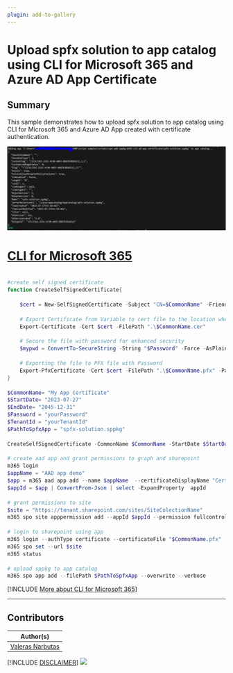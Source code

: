 ```yaml
---
plugin: add-to-gallery
---
```


# Upload spfx solution to app catalog using CLI for Microsoft 365 and Azure AD App Certificate

## Summary

This sample demonstrates how to upload spfx solution to app catalog using CLI for Microsoft 365 and Azure AD App created with certificate authentication.

![Outupt Screenshot](assets/example.png)

# [CLI for Microsoft 365](#tab/cli-m365-ps)

```powershell

#create self signed certificate
function CreateSelfSignedCertificate{

    $cert = New-SelfSignedCertificate -Subject "CN=$CommonName" -FriendlyName $CommonName -NotBefore $StartDate -NotAfter $EndDate  -CertStoreLocation "Cert:\CurrentUser\My" -KeyExportPolicy Exportable -KeySpec Signature -KeyLength 2048 -KeyAlgorithm RSA -HashAlgorithm SHA256

    # Export Certificate from Variable to cert file to the location where script is executed
    Export-Certificate -Cert $cert -FilePath ".\$CommonName.cer"

    # Secure the file with password for enhanced security
    $mypwd = ConvertTo-SecureString -String "$Password" -Force -AsPlainText

    # Exporting the file to PFX file with Password
    Export-PfxCertificate -Cert $cert -FilePath ".\$CommonName.pfx" -Password $mypwd
}

$CommonName= "My App Certificate"
$StartDate= "2023-07-27"
$EndDate= "2045-12-31"
$Password = "yourPassword"
$TenantId = "yourTenantId"
$PathToSpfxApp = "spfx-solution.sppkg"

CreateSelfSignedCertificate -CommonName $CommonName -StartDate $StartDate -EndDate $EndDate -Password $Password

# create aad app and grant permissions to graph and sharepoint
m365 login 
$appName = "AAD app demo"
$app = m365 aad app add --name $appName  --certificateDisplayName "Certification" --certificateFile "$CommonName.cer" --apisApplication 'https://graph.microsoft.com/Sites.Read.All,https://microsoft.sharepoint-df.com/Sites.FullControl.All' --grantAdminConsent
$appId = $app | ConvertFrom-Json | select -ExpandProperty  appId 

# grant permissions to site
$site = "https://tenant.sharepoint.com/sites/SiteColectionName"
m365 spo site apppermission add --appId $appId --permission fullcontrol --siteUrl $site 

# login to sharepoint using app
m365 login --authType certificate --certificateFile "$CommonName.pfx" --password $Password --appId $appId --tenant $TenantId
m365 spo set --url $site
m365 status

# upload sppkg to app catalog
m365 spo app add --filePath $PathToSpfxApp --overwrite --verbose

```

[!INCLUDE [More about CLI for Microsoft 365](../../docfx/includes/MORE-CLIM365.md)]

***

## Contributors

| Author(s) |
|-----------|
| [Valeras Narbutas](https://github.com/ValerasNarbutas) |

[!INCLUDE [DISCLAIMER](../../docfx/includes/DISCLAIMER.md)]
<img src="https://m365-visitor-stats.azurewebsites.net/script-samples/scripts/spo-add-sppkg-m365-cli-ad-app-certificate" aria-hidden="true" />
